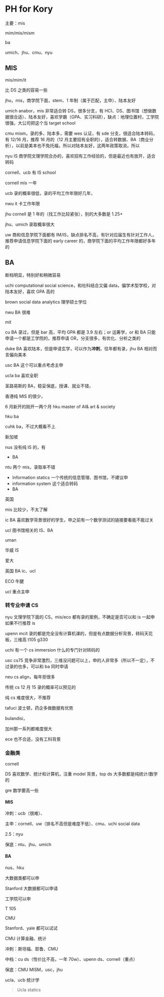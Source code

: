 # PH for Kory

主要：mis

mim/mis/mism

ba

umich、jhu、cmu、nyu

## MIS

mis/mim/it

比 DS 之类的容易一些

jhu，mis，商学院下面，stem、1 年制（属于匹配，主申）、陆本友好

umich anabor，mis 非常适合转 DS，很多分支，有 HCI、DS、图书馆（想做数据很合适）、陆本友好，喜欢学霸（GPA、实习科研），缺点：地理位置村，工学院很强，大公司把这个当 target school

cmu mism，录的多、陆本多，需要 wes 认证，有 sde 分支，很适合陆本转码，有 12/16 月，推荐 16 月的（12 月主要招有全职的），适合转数据、BA（商业分析），以前是美本也不免托福，所以对陆本友好，这两年政策取消，所以

nyu IS 商学院文理学院合办的，喜欢招有工作经验的，但是最近也有放开，适合转码

cornell、ucb 有 IS school

cornell mis 一年

ucb 录的概率很低，录的平均工作年限好几年，

nwu it 卡工作年限

jhu cornell 是 1 年的（找工作比较紧张），别的大多数是 1.25+

jhu、umich 录取概率很大

uw 商和信息学院下面都有 IM/IS，缺点排名不高，有针对应届生有针对工作人，推荐申请信息学院下面的 early career 的，商学院下面的平均工作年限都好多年的

## BA

断档明显，特别好和稍微容易

uchi computational social science，和社科结合又偏 data，偏学术型学校，对陆本友好，喜欢 GPA 高的

brown social data analytics 理学硕士学位

nwu BA 很难

mit

cu BA 录过，但是 bar 高，平均 GPA 都是 3.9 左右；or 运筹学，or 和 BA 只能申请一个都是工学院的，推荐申请 OR，分支很多，有优化、分析之类的

duke BA 喜欢陆本，但是申请玄学，可以作为**冲刺**，往年都有录，jhu BA 相对而言偏向美本

usc BA 这个可以重点考虑主申

ucla ba 喜欢全职

圣路易斯的 BA，稳妥保底，授课、就业不错，

香港纯 MIS 的很少，

6 月新开的刚开一两个月 hku master of AI& art & society

hku ba

cuhk ba，不过大概看不上

新加坡

nus 没有纯 IS 的，有

- BA

ntu 两个 mis，录取率不错

- Information statics 一个传统的信息管理、图书馆，不建议申
- information system 这个适合转码
- BA

英国

mis 比较少，不太了解

ic BA 喜欢数学背景很好的学生，申之前有一个数学测试的链接要看能不能过关

ucl 图书馆相关的 IS、BA

uman

华威 IS

爱大

英国 BA ic、ucl

ECO 牛腱

ucl 重点主申

### 转专业申请 CS

nyu 文理学院下面的 CS，mis/eco 都有录的案例，不确定是否可以和 is 一起申如果不行推荐 is

upenn mcit 录的都是完全没有计算机课的，但是有点数据分析背景，转码天花板，三维高 t105 g330

uchi 有一个 cs immersion 什么的专门针对转码的

usc cs75 竞争非常激烈，三维没问题可以上，申的人非常多（所以不一定），不过录的也多，可以和 ba 同时申请

neu cs align，每年拒很多

传统 cs 12 月 15 录的概率可以预见的

纯 cs 难度很大，不推荐

tafuci 波士顿，药企多做数据有优势

bulandisi，

加州那一系列都难度很大

ece 也不合适，没有工科背景

### 金融类

cornell

DS 喜欢数学、统计和计算机，注重 model 背景，top ds 大多数都是纯统计/数学的

gre 数学要高一些

#### MIS

冲刺：ucb（很难）、

主申：cornell、uw（排名不高但是难度不低）、cmu、uchi social data

2.5：nyu

保底：ntu、jhu、umich

#### BA

nus、hku

大数据类都可以申

Stanford 大数据都可以申请

工学院可以申

T 105

CMU

Stanford、yale 都可以试试

CMU 计算金融、统计

冲刺：斯坦福、耶鲁、CMU

中档：cu ds（性价比不高，一年 70w）、upenn ds、cornell（重点）

保底：CMU MISM，usc，jhu

ucla、ucb 统计学

> Ucla statics
